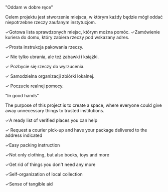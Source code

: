 
"Oddam w dobre ręce"

Celem projektu jest stworzenie miejsca, w którym każdy będzie mógł oddać niepotrzebne rzeczy zaufanym instytucjom.

✓Gotowa lista sprawdzonych miejsc, którym można pomóc.
✓Zamówienie kuriera do domu, który zabiera rzeczy pod wskazany adres.

✓Prosta instrukcja pakowania rzeczy.

✓ Nie tylko ubrania, ale też zabawki i książki.

✓ Pozbycie się rzeczy do wyrzucenia.

✓ Samodzielna organizacji zbiórki lokalnej.

✓ Poczucie realnej pomocy.



"In good hands"

The purpose of this project is to create a space, where everyone could give away unnecessary things to trusted institutions.

✓A ready list of verified places you can help

✓ Request a courier pick-up and have your package delivered to the address indicated

✓Easy packing instruction

✓Not only clothing, but also books, toys and more

✓Get rid of things you don't need any more

✓Self-organization of local collection

✓Sense of tangible aid

